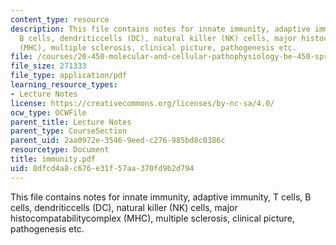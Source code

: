 ```yaml
---
content_type: resource
description: This file contains notes for innate immunity, adaptive immunity, T cells,
  B cells, dendriticcells (DC), natural killer (NK) cells, major histocompatabilitycomplex
  (MHC), multiple sclerosis, clinical picture, pathogenesis etc.
file: /courses/20-450-molecular-and-cellular-pathophysiology-be-450-spring-2005/8dfcd4a8c676e31f57aa370fd9b2d794_immunity.pdf
file_size: 271333
file_type: application/pdf
learning_resource_types:
- Lecture Notes
license: https://creativecommons.org/licenses/by-nc-sa/4.0/
ocw_type: OCWFile
parent_title: Lecture Notes
parent_type: CourseSection
parent_uid: 2aa0972e-3546-9eed-c276-985bd8c0386c
resourcetype: Document
title: immunity.pdf
uid: 8dfcd4a8-c676-e31f-57aa-370fd9b2d794
---
```

This file contains notes for innate immunity, adaptive immunity, T cells, B cells, dendriticcells (DC), natural killer (NK) cells, major histocompatabilitycomplex (MHC), multiple sclerosis, clinical picture, pathogenesis etc.